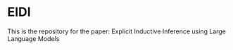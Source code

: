 # EIDI
This is the repository for the paper: Explicit Inductive Inference using Large Language Models
